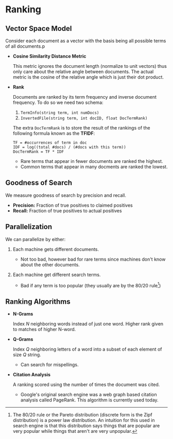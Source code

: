 #  Ranking

## Vector Space Model

Consider each document as a vector with the basis being all possible terms of all documents.p

* **Cosine Similarity Distance Metric**

    This metric ignores the document length (normalize to unit vectors) thus only care about the relative angle between documents. The actual metric is the cosine of the relative angle which is just their dot product.

* **Rank**

    Documents are ranked by its term frequency and inverse document frequency. To do so we need two schema:

    1. `TermInfo(string term, int numDocs)`
    2. `InvertedFile(string term, int docID, float DocTermRank)`

    The extra `DocTermRank` is to store the result of the rankings of the following formula known as the **TFIDF**:

    ```
    TF = #occurrences of term in doc
    IDF = log((total #docs) / (#docs with this term))
    DocTermRank = TF * IDF
    ```

    * Rare terms that appear in fewer documents are ranked the highest.
    * Common terms that appear in many docments are ranked the lowest.
## Goodness of Search

We measure goodness of search by precision and recall.

* **Precision:** Fraction of true positives to claimed positives
* **Recall:** Fraction of true positives to actual positives

## Parallelization
We can parallelize by either:

1. Each machine gets different documents.
    * Not too bad, however bad for rare terms since machines don't know about the other documents.
2. Each machine get different search terms.
    * Bad if any term is too popular (they usually are by the 80/20 rule[^1])

    [^1]: The 80/20 rule or the Pareto distribution (discrete form is the Zipf distribution) is a power law distribution. An intuition for this used in search engine is that this distribution says things that are popular are very popular while things that aren't are very unpopular.

## Ranking Algorithms

* **N-Grams**

    Index $N$ neighboring words instead of just one word. Higher rank given to matches of higher N-word.

* **Q-Grams**

    Index $Q$ neighboring letters of a word into a subset of each element of size $Q$ string.

    * Can search for mispellings.

* **Citation Analysis**

    A ranking scored using the number of times the document was cited.

    * Google's original search engine was a web graph based citation analysis called PageRank. This algorithm is currently used today.